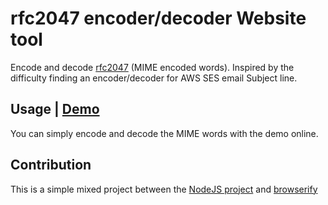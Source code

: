 # rfc2047 encoder/decoder Website tool
Encode and decode [rfc2047](https://datatracker.ietf.org/doc/html/rfc2047) (MIME encoded words). Inspired by the difficulty finding an encoder/decoder for AWS SES email Subject line.
 
## Usage | [Demo](https://ldu2.github.io/rfc2047/)
You can simply encode and decode the MIME words with the demo online.

## Contribution
This is a simple mixed project between the [NodeJS project](https://github.com/One-com/rfc2047) and [browserify](https://github.com/browserify/browserify)


